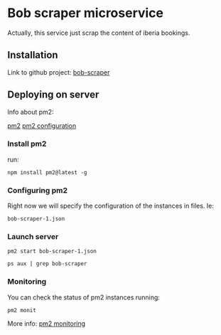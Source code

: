 # Bob scraper microservice

Actually, this service just scrap the content of iberia bookings.

## Installation

Link to github project: [bob-scraper](https://github.com/bagonboard/bob-scraper)

## Deploying on server

Info about pm2:

[pm2](http://pm2.keymetrics.io/docs/usage/quick-start/)
[pm2 configuration](http://pm2.keymetrics.io/docs/usage/application-declaration/)

### Install pm2

run:

```
npm install pm2@latest -g
```

### Configuring pm2

Right now we will specify the configuration of the instances in files. Ie:

```
bob-scraper-1.json
```

### Launch server

```
pm2 start bob-scraper-1.json

ps aux | grep bob-scraper
```

### Monitoring

You can check the status of pm2 instances running:

```
pm2 monit
```

More info: [pm2 monitoring](http://pm2.keymetrics.io/docs/usage/monitoring/)
